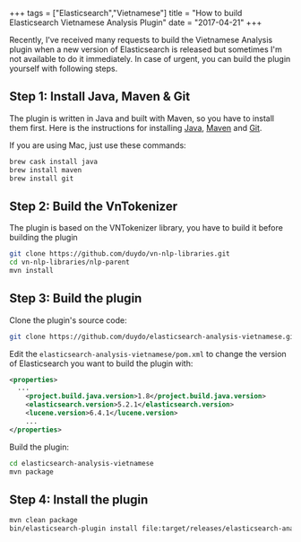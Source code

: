 +++
tags = ["Elasticsearch","Vietnamese"]
title = "How to build Elasticsearch Vietnamese Analysis Plugin"
date = "2017-04-21"
+++

Recently, I've received many requests to build the Vietnamese Analysis plugin when a new version of Elasticsearch is released but sometimes I'm not available to do it immediately. In case of urgent, you can build the plugin yourself with following steps.

<!--more-->

## Step 1: Install Java, Maven & Git
The plugin is written in Java and built with Maven, so you have to install them first. Here is the instructions for installing  [Java](https://www.java.com/en/download/help/download_options.xml), [Maven](https://maven.apache.org/install.html) and [Git](https://www.atlassian.com/git/tutorials/install-git).

If you are using Mac, just use these commands:
```sh
brew cask install java
brew install maven
brew install git
```
## Step 2: Build the VnTokenizer
The plugin is based on the VNTokenizer library, you have to build it before building the plugin
```sh
git clone https://github.com/duydo/vn-nlp-libraries.git
cd vn-nlp-libraries/nlp-parent
mvn install
```
## Step 3: Build the plugin
Clone the plugin's source code:
```sh
git clone https://github.com/duydo/elasticsearch-analysis-vietnamese.git
```

Edit the `elasticsearch-analysis-vietnamese/pom.xml` to change the version of Elasticsearch you want to build the plugin with:
```xml
<properties>
  ...
    <project.build.java.version>1.8</project.build.java.version>
    <elasticsearch.version>5.2.1</elasticsearch.version>
    <lucene.version>6.4.1</lucene.version>
    ...
</properties>
```
Build the plugin:
```sh
cd elasticsearch-analysis-vietnamese
mvn package
```

## Step 4: Install the plugin
```sh
mvn clean package
bin/elasticsearch-plugin install file:target/releases/elasticsearch-analysis-vietnamese-5.2.1.zip
```
